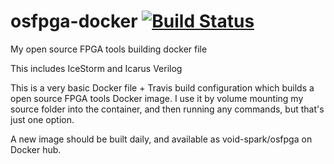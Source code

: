# osfpga-docker [![Build Status](https://travis-ci.com/void-spark/osfpga-docker.svg?branch=master)](https://travis-ci.com/void-spark/osfpga-docker)
My open source FPGA tools building docker file

This includes IceStorm and Icarus Verilog

This is a very basic Docker file + Travis build configuration which builds a open source FPGA tools Docker image.
I use it by volume mounting my source folder into the container, and then running any commands,
but that's just one option.

A new image should be built daily, and available as void-spark/osfpga on Docker hub.
